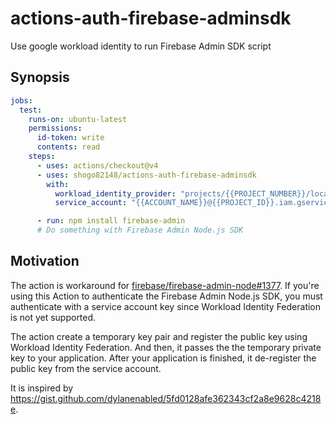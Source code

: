 # actions-auth-firebase-adminsdk

Use google workload identity to run Firebase Admin SDK script

## Synopsis

```yaml
jobs:
  test:
    runs-on: ubuntu-latest
    permissions:
      id-token: write
      contents: read
    steps:
      - uses: actions/checkout@v4
      - uses: shogo82148/actions-auth-firebase-adminsdk
        with:
          workload_identity_provider: "projects/{{PROJECT_NUMBER}}/locations/global/workloadIdentityPools/{{IDENTITY_POOL}}/providers/{{IDENTITY_PROVIDER}}"
          service_account: "{{ACCOUNT_NAME}}@{{PROJECT_ID}}.iam.gserviceaccount.com"

      - run: npm install firebase-admin
      # Do something with Firebase Admin Node.js SDK
```

## Motivation

The action is workaround for [firebase/firebase-admin-node#1377](https://github.com/firebase/firebase-admin-node/issues/1377).
If you're using this Action to authenticate the Firebase Admin Node.js SDK,
you must authenticate with a service account key since Workload Identity Federation is not yet supported.

The action create a temporary key pair and register the public key using Workload Identity Federation.
And then, it passes the the temporary private key to your application.
After your application is finished, it de-register the public key from the service account.

It is inspired by https://gist.github.com/dylanenabled/5fd0128afe362343cf2a8e9628c4218e.
